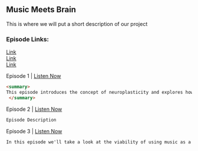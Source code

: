 ## Music Meets Brain

This is where we will put a short description of our project

### Episode Links:

[Link](./episode1.mp3)\
[Link](./episode2.mp3)\
[Link](./episode3.mp3)


Episode 1 | [Listen Now](./episode1.mp3)
```markdown
<summary>
This episode introduces the concept of neuroplasticity and explores how music is used in sensorimotor rehabilitation after stroke or traumatic brain injury.
 </summary>
```

Episode 2 | [Listen Now](./episode2.mp3)
```markdown
Episode Description
```

Episode 3 | [Listen Now](./episode3.mp3)
```markdown
In this episode we'll take a look at the viability of using music as a learning tool. We'll begin with an overview of some basic concepts, before taking a look at three significant research studies.
```
